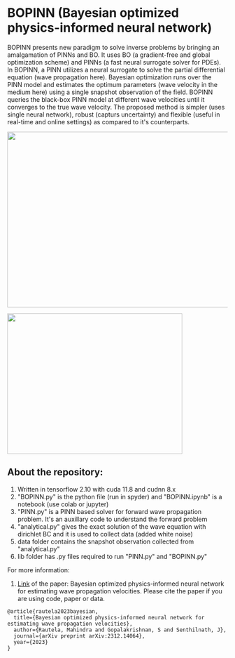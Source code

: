 # BOPINN (Bayesian optimized physics-informed neural network)
BOPINN presents new paradigm to solve inverse problems by bringing an amalgamation of PINNs and BO. It uses BO (a gradient-free and global optimization scheme) and PINNs (a fast neural surrogate solver for PDEs). In BOPINN, a PINN utilizes a neural surrogate to solve the partial differential equation (wave propagation here). Bayesian optimization runs over the PINN model and estimates the optimum parameters (wave velocity in the medium here) using a single snapshot observation of the field. BOPINN queries the black-box PINN model at different wave velocities until it converges to the true wave velocity. The proposed method is simpler (uses single neural network), robust (capturs uncertainty) and flexible (useful in real-time and online settings) as compared to it's counterparts.  

<p>
    <img src="images/BOPINN_methodolody.png" width="650" height="400" />
</p>

<p>
    <img src="images/BOPINNalgo.PNG" width="400" height="320" />
</p>

## About the repository:
1. Written in tensorflow 2.10 with cuda 11.8 and cudnn 8.x
2. "BOPINN.py" is the python file (run in spyder) and "BOPINN.ipynb" is a notebook (use colab or jupyter)
3. "PINN.py" is a PINN based solver for forward wave propagation problem. It's an auxillary code to understand the forward problem
4. "analytical.py" gives the exact solution of the wave equation with dirichlet BC and it is used to collect data (added white noise)  
5. data folder contains the snapshot observation collected from "analytical.py"  
6. lib folder has .py files required to run "PINN.py" and "BOPINN.py"

For more information:  
1. [Link](https://doi.org/10.48550/arXiv.2312.14064) of the paper: Bayesian optimized physics-informed neural network for estimating wave propagation velocities. Please cite the paper if you are using code, paper or data.
```
@article{rautela2023bayesian,
  title={Bayesian optimized physics-informed neural network for estimating wave propagation velocities},
  author={Rautela, Mahindra and Gopalakrishnan, S and Senthilnath, J},
  journal={arXiv preprint arXiv:2312.14064},
  year={2023}
}
```

